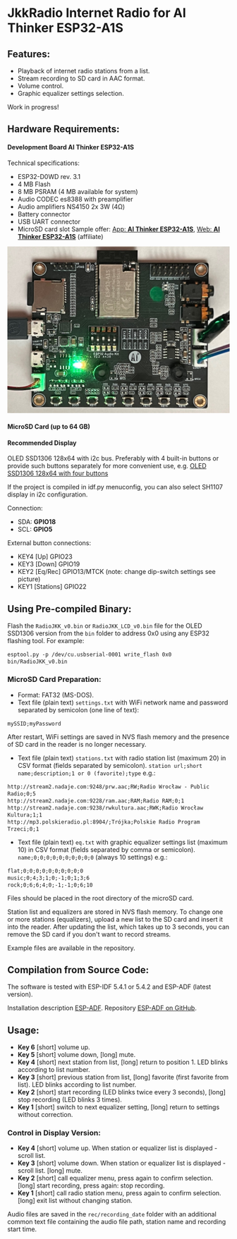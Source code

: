 # JkkRadio Internet Radio for **AI Thinker ESP32-A1S**

## **Features:**
- Playback of internet radio stations from a list.
- Stream recording to SD card in AAC format.
- Volume control.
- Graphic equalizer settings selection.

Work in progress!

## **Hardware Requirements:**
#### Development Board **AI Thinker ESP32-A1S**
Technical specifications:
- ESP32-D0WD rev. 3.1
- 4 MB Flash
- 8 MB PSRAM (4 MB available for system)
- Audio CODEC es8388 with preamplifier
- Audio amplifiers NS4150 2x 3W (4Ω)
- Battery connector
- USB UART connector
- MicroSD card slot
Sample offer: [App: **AI Thinker ESP32-A1S**](https://s.click.aliexpress.com/e/_ooTic0A), [Web: **AI Thinker ESP32-A1S**](https://s.click.aliexpress.com/e/_onbBPzW) (affiliate)

![AI Thinker ESP32-A1S](img/ESP32A1S.jpeg)

#### MicroSD Card (up to 64 GB)

#### Recommended Display

OLED SSD1306 128x64 with i2c bus. Preferably with 4 built-in buttons or provide such buttons separately for more convenient use, e.g. [OLED SSD1306 128x64 with four buttons](https://s.click.aliexpress.com/e/_oFKo8XC)

If the project is compiled in idf.py menuconfig, you can also select SH1107 display in i2c configuration.

Connection:
- SDA: **GPIO18**
- SCL: **GPIO5**

External button connections:
- KEY4 [Up] GPIO23
- KEY3 [Down] GPIO19
- KEY2 [Eq/Rec] GPIO13/MTCK (note: change dip-switch settings see picture)
- KEY1 [Stations] GPIO22

## Using Pre-compiled Binary:
Flash the `RadioJKK_v0.bin` or `RadioJKK_LCD_v0.bin` file for the OLED SSD1306 version from the `bin` folder to address 0x0 using any ESP32 flashing tool. For example:
```
esptool.py -p /dev/cu.usbserial-0001 write_flash 0x0 bin/RadioJKK_v0.bin
```

### MicroSD Card Preparation:
- Format: FAT32 (MS-DOS).
- Text file (plain text) `settings.txt` with WiFi network name and password separated by semicolon (one line of text):
```
mySSID;myPassword
```

After restart, WiFi settings are saved in NVS flash memory and the presence of SD card in the reader is no longer necessary.

- Text file (plain text) `stations.txt` with radio station list (maximum 20) in CSV format (fields separated by semicolon).
`station url;short name;description;1 or 0 (favorite);type` e.g.:
```
http://stream2.nadaje.com:9248/prw.aac;RW;Radio Wrocław - Public Radio;0;5
http://stream2.nadaje.com:9228/ram.aac;RAM;Radio RAM;0;1
http://stream2.nadaje.com:9238/rwkultura.aac;RWK;Radio Wrocław Kultura;1;1
http://mp3.polskieradio.pl:8904/;Trójka;Polskie Radio Program Trzeci;0;1
```

- Text file (plain text) `eq.txt` with graphic equalizer settings list (maximum 10) in CSV format (fields separated by comma or semicolon).
`name;0;0;0;0;0;0;0;0;0;0` (always 10 settings) e.g.:
```
flat;0;0;0;0;0;0;0;0;0;0
music;0;4;3;1;0;-1;0;1;3;6
rock;0;6;6;4;0;-1;-1;0;6;10
```

Files should be placed in the root directory of the microSD card.

Station list and equalizers are stored in NVS flash memory. To change one or more stations (equalizers), upload a new list to the SD card and insert it into the reader. After updating the list, which takes up to 3 seconds, you can remove the SD card if you don't want to record streams.

Example files are available in the repository.

## Compilation from Source Code:
The software is tested with ESP-IDF 5.4.1 or 5.4.2 and ESP-ADF (latest version).

Installation description [ESP-ADF](https://docs.espressif.com/projects/esp-adf/en/latest/get-started/index.html#quick-start). Repository [ESP-ADF on GitHub](https://github.com/espressif/esp-adf).

## Usage:
- **Key 6** [short] volume up.
- **Key 5** [short] volume down, [long] mute.
- **Key 4** [short] next station from list, [long] return to position 1. LED blinks according to list number.
- **Key 3** [short] previous station from list, [long] favorite (first favorite from list). LED blinks according to list number.
- **Key 2** [short] start recording (LED blinks twice every 3 seconds), [long] stop recording (LED blinks 3 times).
- **Key 1** [short] switch to next equalizer setting, [long] return to settings without correction.

### Control in Display Version:
- **Key 4** [short] volume up. When station or equalizer list is displayed - scroll list.
- **Key 3** [short] volume down. When station or equalizer list is displayed - scroll list. [long] mute.
- **Key 2** [short] call equalizer menu, press again to confirm selection. [long] start recording, press again: stop recording.
- **Key 1** [short] call radio station menu, press again to confirm selection. [long] exit list without changing station.

Audio files are saved in the `rec/recording_date` folder with an additional common text file containing the audio file path, station name and recording start time.